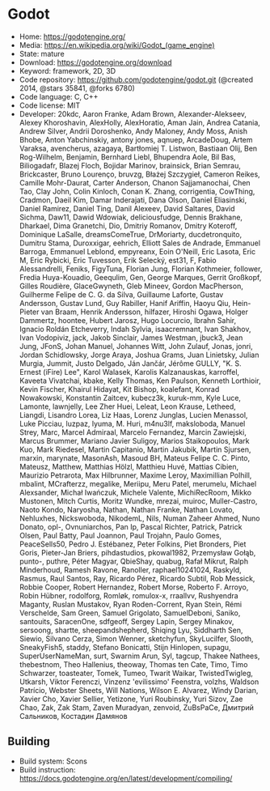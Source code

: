 # Godot

- Home: https://godotengine.org/
- Media: https://en.wikipedia.org/wiki/Godot_(game_engine)
- State: mature
- Download: https://godotengine.org/download
- Keyword: framework, 2D, 3D
- Code repository: https://github.com/godotengine/godot.git (@created 2014, @stars 35841, @forks 6780)
- Code language: C, C++
- Code license: MIT
- Developer: 20kdc, Aaron Franke, Adam Brown, Alexander-Alekseev, Alexey Khoroshavin, AlexHolly, AlexHoratio, Aman Jain, Andrea Catania, Andrew Silver, Andrii Doroshenko, Andy Maloney, Andy Moss, Anish Bhobe, Anton Yabchinskiy, antony jones, aqnuep, ArcadeDoug, Artem Varaksa, avencherus, azagaya, Bartłomiej T. Listwon, Bastiaan Olij, Ben Rog-Wilhelm, Benjamin, Bernhard Liebl, Bhupendra Aole, Bil Bas, Biliogadafr, Blazej Floch, Bojidar Marinov, brainsick, Brian Semrau, Brickcaster, Bruno Lourenço, bruvzg, Błażej Szczygieł, Cameron Reikes, Camille Mohr-Daurat, Carter Anderson, Chanon Sajjamanochai, Chen Tao, Clay John, Colin Kinloch, Conan K. Zhang, corrigentia, CowThing, Cradmon, Daeil Kim, Damar Inderajati, Dana Olson, Daniel Eliasinski, Daniel Ramirez, Daniel Ting, Danil Alexeev, David Saltares, David Sichma, Daw11, Dawid Wdowiak, deliciousfudge, Dennis Brakhane, Dharkael, Dima Granetchi, Dio, Dmitriy Romanov, Dmitry Koteroff, Dominique LaSalle, dreamsComeTrue, DrMoriarty, ducdetronquito, Dumitru Stama, Duroxxigar, eehrich, Elliott Sales de Andrade, Emmanuel Barroga, Emmanuel Leblond, empyreanx, Eoin O'Neill, Eric Lasota, Eric M, Eric Rybicki, Eric Tuvesson, Erik Selecký, est31, F, Fabio Alessandrelli, Feniks, FigyTuna, Florian Jung, Florian Kothmeier, follower, Fredia Huya-Kouadio, Geequlim, Gen, George Marques, Gerrit Großkopf, Gilles Roudière, GlaceGwyneth, Gleb Mineev, Gordon MacPherson, Guilherme Felipe de C. G. da Silva, Guillaume Laforte, Gustav Andersson, Gustav Lund, Guy Rabiller, Hanif Ariffin, Haoyu Qiu, Hein-Pieter van Braam, Henrik Andersson, hilfazer, Hiroshi Ogawa, Holger Dammertz, hoontee, Hubert Jarosz, Hugo Locurcio, Ibrahn Sahir, Ignacio Roldán Etcheverry, Indah Sylvia, isaacremnant, Ivan Shakhov, Ivan Vodopiviz, jack, Jakob Sinclair, James Westman, jbuck3, Jean Jung, JFonS, Johan Manuel, Johannes Witt, John Zulauf, Jonas, jonri, Jordan Schidlowsky, Jorge Araya, Joshua Grams, Juan Linietsky, Julian Murgia, Jummit, Justo Delgado, Ján Jančár, Jérôme GULLY, "K. S. Ernest (iFire) Lee", Karol Walasek, Karolis Kalzanauskas, karroffel, Kaveeta Vivatchai, kbake, Kelly Thomas, Ken Paulson, Kenneth Lorthioir, Kevin Fischer, Khairul Hidayat, Kit Bishop, koalefant, Konrad Nowakowski, Konstantin Zaitcev, kubecz3k, kuruk-mm, Kyle Luce, Lamonte, lawnjelly, Lee Zher Huei, Leleat, Leon Krause, Letheed, Liangdi, Lisandro Lorea, Liz Haas, Lorenz Junglas, Lucien Menassol, Luke Picciau, luzpaz, lyuma, M. Huri, m4nu3lf, maksloboda, Manuel Strey, Marc, Marcel Admiraal, Marcelo Fernandez, Marcin Zawiejski, Marcus Brummer, Mariano Javier Suligoy, Marios Staikopoulos, Mark Kuo, Mark Riedesel, Martin Capitanio, Martin Jakubik, Martin Sjursen, marxin, marynate, MasonAsh, Masoud BH, Mateus Felipe C. C. Pinto, Mateusz, Matthew, Matthias Hölzl, Matthieu Huvé, Mattias Cibien, Maurizio Petrarota, Max Hilbrunner, Maxime Leroy, Maximillian Polhill, mbalint, MCrafterzz, megalike, Meriipu, Meru Patel, merumelu, Michael Alexsander, Michał Iwańczuk, Michele Valente, MichiRecRoom, Mikko Mustonen, Mitch Curtis, Moritz Wundke, mrezai, muiroc, Muller-Castro, Naoto Kondo, Naryosha, Nathan, Nathan Franke, Nathan Lovato, Nehluxhes, Nickswoboda, NikodemL, Nils, Numan Zaheer Ahmed, Nuno Donato, opl-, Ovnuniarchos, Pan Ip, Pascal Richter, Patrick, Patrick Olsen, Paul Batty, Paul Joannon, Paul Trojahn, Paulo Gomes, PeaceSells50, Pedro J. Estébanez, Peter Folkins, Piet Bronders, Piet Goris, Pieter-Jan Briers, pihdastudios, pkowal1982, Przemysław Gołąb, punto-, puthre, Péter Magyar, QbieShay, quabug, Rafał Mikrut, Ralph Minderhoud, Ramesh Ravone, Ranoller, raphael10241024, Raskyld, Rasmus, Raul Santos, Ray, Ricardo Pérez, Ricardo Subtil, Rob Messick, Robbie Cooper, Robert Hernandez, Robert Morse, Roberto F. Arroyo, Robin Hübner, rodolforg, Romløk, romulox-x, rraallvv, Rushyendra Maganty, Ruslan Mustakov, Ryan Roden-Corrent, Ryan Stein, Rémi Verschelde, Sam Green, Samuel Grigolato, SamuelDeboni, Saniko, santouits, SaracenOne, sdfgeoff, Sergey Lapin, Sergey Minakov, sersoong, shartte, sheepandshepherd, Shiqing Lyu, Siddharth Sen, Siewio, Silvano Cerza, Simon Wenner, sketchyfun, SkyLucilfer, Slooth, SneakyFish5, staddy, Stefano Bonicatti, Stijn Hinlopen, supagu, SuperUserNameMan, surt, Swarnim Arun, Syl, tagcup, Thakee Nathees, thebestnom, Theo Hallenius, theoway, Thomas ten Cate, Timo, Timo Schwarzer, toasteater, Tomek, Tumeo, Twarit Waikar, TwistedTwigleg, Utkarsh, Viktor Ferenczi, Vinzenz 'evilissimo' Feenstra, volzhs, Waldson Patrício, Webster Sheets, Will Nations, Wilson E. Alvarez, Windy Darian, Xavier Cho, Xavier Sellier, Yetizone, Yuri Roubinsky, Yuri Sizov, Zae Chao, Zak, Zak Stam, Zaven Muradyan, zenvoid, ZuBsPaCe, Дмитрий Сальников, Костадин Дамянов

## Building

- Build system: Scons
- Build instruction: https://docs.godotengine.org/en/latest/development/compiling/
